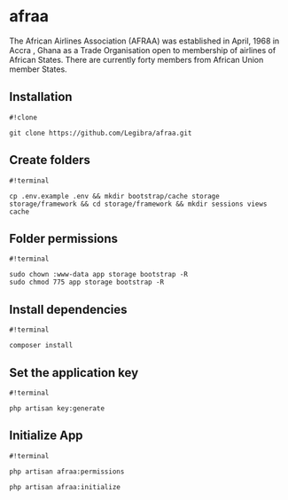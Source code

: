 # afraa
The African Airlines Association (AFRAA) was established in April, 1968 in Accra , Ghana as a Trade Organisation open to membership of airlines of African States. There are currently forty members from African Union member States.

## Installation

```
#!clone

git clone https://github.com/Legibra/afraa.git

```

## Create folders

```
#!terminal

cp .env.example .env && mkdir bootstrap/cache storage storage/framework && cd storage/framework && mkdir sessions views cache

```

## Folder permissions

```
#!terminal

sudo chown :www-data app storage bootstrap -R
sudo chmod 775 app storage bootstrap -R

```

## Install dependencies

```
#!terminal

composer install

```
## Set the application key

```
#!terminal

php artisan key:generate

```
## Initialize App

```
#!terminal

php artisan afraa:permissions

php artisan afraa:initialize

